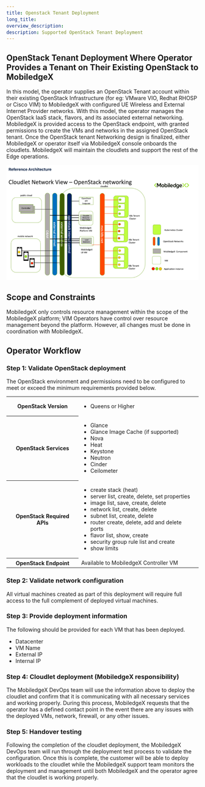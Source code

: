 ```yaml
---
title: Openstack Tenant Deployment
long_title:
overview_description:
description: Supported OpenStack Tenant Deployment
---
```


## OpenStack Tenant Deployment Where Operator Provides a Tenant on Their Existing OpenStack to MobiledgeX

In this model, the operator supplies an OpenStack Tenant account within their existing OpenStack Infrastructure (for eg: VMware VIO, Redhat RHOSP or Cisco VIM) to MobiledgeX with configured UE Wireless and External Internet Provider networks. With this model, the operator manages the OpenStack IaaS stack, flavors, and its associated external networking. MobiledgeX is provided access to the OpenStack endpoint, with granted permissions to create the VMs and networks in the assigned OpenStack tenant. Once the OpenStack tenant Networking design is finalized, either MobiledgeX or operator itself via MobiledgeX console onboards the cloudlets. MobiledgeX will maintain the cloudlets and support the rest of the Edge operations.

![](/operator/assets/cloudlet-deployment-operator/scenario2a-RA.png "")

## Scope and Constraints

MobiledgeX only controls resource management within the scope of the MobiledgeX platform; VIM Operators have control over resource management beyond the platform. However, all changes must be done in coordination with MobiledgeX.

## Operator Workflow

### Step 1: Validate OpenStack deployment

The OpenStack environment and permissions need to be configured to meet or exceed the minimum requirements provided below.
<table>
<tbody>
<tr>
<th>OpenStack Version</th>
<td colspan="1" rowspan="1">

- Queens or Higher

</td>
</tr>
<tr>
<th>OpenStack Services</th>
<td colspan="1" rowspan="1">

- Glance
- Glance Image Cache (if supported)
- Nova
- Heat
- Keystone
- Neutron
- Cinder
- Ceilometer

</td>
</tr>
<tr>
<th>OpenStack Required APIs</th>
<td colspan="1" rowspan="1">

- create stack (heat)
- server list, create, delete, set properties
- image list, save, create, delete
- network list, create, delete
- subnet list, create, delete
- router create, delete, add and delete ports
- flavor list, show, create
- security group rule list and create
- show limits

</td>
</tr>
<tr>
<th>OpenStack Endpoint</th>
<td>Available to MobiledgeX Controller VM</td>
</tr>
</tbody>
</table>

### Step 2: Validate network configuration

All virtual machines created as part of this deployment will require full access to the full complement of deployed virtual machines.

### Step 3: Provide deployment information

The following should be provided for each VM that has been deployed.

- Datacenter
- VM Name
- External IP
- Internal IP

### Step 4: Cloudlet deployment (MobiledgeX responsibility)

The MobiledgeX DevOps team will use the information above to deploy the cloudlet and confirm that it is communicating with all necessary services and working properly. During this process, MobiledgeX requests that the operator has a defined contact point in the event there are any issues with the deployed VMs, network, firewall, or any other issues.

### Step 5: Handover testing

Following the completion of the cloudlet deployment, the MobiledgeX DevOps team will run through the deployment test process to validate the configuration. Once this is complete, the customer will be able to deploy workloads to the cloudlet while the MobiledgeX support team monitors the deployment and management until both MobiledgeX and the operator agree that the cloudlet is working properly.

